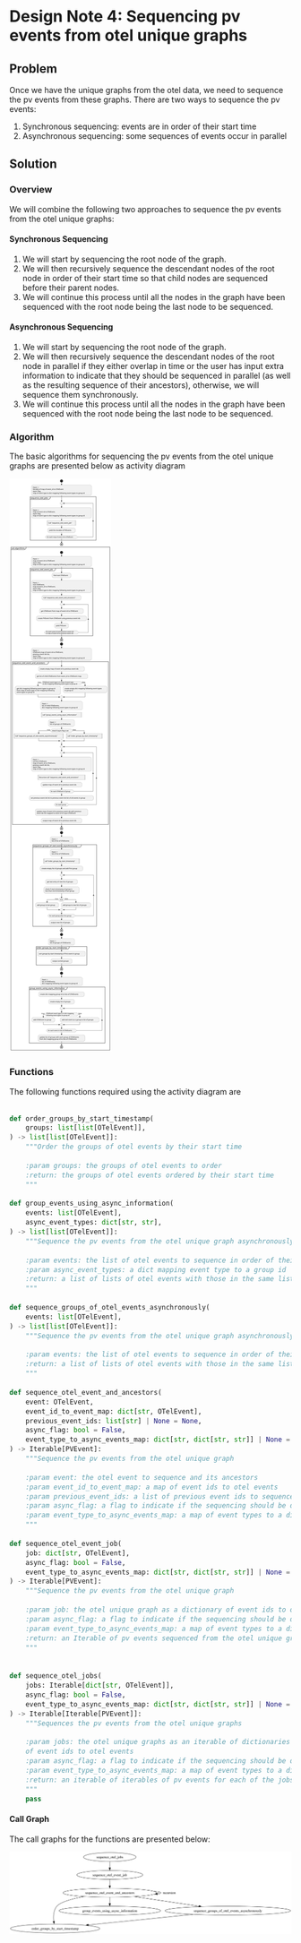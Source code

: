 # Design Note 4: Sequencing pv events from otel unique graphs
## Problem
Once we have the unique graphs from the otel data, we need to sequence the pv events from these graphs. There are two ways to sequence the pv events:
1. Synchronous sequencing: events are in order of their start time
2. Asynchronous sequencing: some sequences of events occur in parallel

## Solution
### Overview
We will combine the following two approaches to sequence the pv events from the otel unique graphs:

#### Synchronous Sequencing
1. We will start by sequencing the root node of the graph.
2. We will then recursively sequence the descendant nodes of the root node in order of their start time so that child nodes are sequenced before their parent nodes.
3. We will continue this process until all the nodes in the graph have been sequenced with the root node being the last node to be sequenced.

#### Asynchronous Sequencing
1. We will start by sequencing the root node of the graph.
2. We will then recursively sequence the descendant nodes of the root node in parallel if they either overlap in time or the user has input extra information to indicate that they should be sequenced in parallel (as well as the resulting sequence of their ancestors), otherwise, we will sequence them synchronously.
3. We will continue this process until all the nodes in the graph have been sequenced with the root node being the last node to be sequenced.

### Algorithm
The basic algorithms for sequencing the pv events from the otel unique graphs are presented below as activity diagram

![](/docs/development/design/4-DN-Sequencing_pv_events_from_otel_unique_graphs/Algorithm_Overview.svg)

### Functions

The following functions required using the activity diagram are

```python

def order_groups_by_start_timestamp(
    groups: list[list[OTelEvent]],
) -> list[list[OTelEvent]]:
    """Order the groups of otel events by their start time

    :param groups: the groups of otel events to order
    :return: the groups of otel events ordered by their start time
    """

def group_events_using_async_information(
    events: list[OTelEvent],
    async_event_types: dict[str, str],
) -> list[list[OTelEvent]]:
    """Sequence the pv events from the otel unique graph asynchronously given the event types that should be sequenced in parallel
    
    :param events: the list of otel events to sequence in order of their start time
    :param async_event_types: a dict mapping event type to a group id
    :return: a list of lists of otel events with those in the same list parallel
    """

def sequence_groups_of_otel_events_asynchronously(
    events: list[OTelEvent],
) -> list[list[OTelEvent]]:
    """Sequence the pv events from the otel unique graph asynchronously

    :param events: the list of otel events to sequence in order of their start time
    :return: a list of lists of otel events with those in the same list parallel
    """

def sequence_otel_event_and_ancestors(
    event: OTelEvent,
    event_id_to_event_map: dict[str, OTelEvent],
    previous_event_ids: list[str] | None = None,
    async_flag: bool = False,
    event_type_to_async_events_map: dict[str, dict[str, str]] | None = None,
) -> Iterable[PVEvent]:
    """Sequence the pv events from the otel unique graph

    :param event: the otel event to sequence and its ancestors
    :param event_id_to_event_map: a map of event ids to otel events
    :param previous_event_ids: a list of previous event ids to sequence before the event
    :param async_flag: a flag to indicate if the sequencing should be done asynchronously
    :param event_type_to_async_events_map: a map of event types to a dict mapping event type to a group id
    """

def sequence_otel_event_job(
    job: dict[str, OTelEvent],
    async_flag: bool = False,
    event_type_to_async_events_map: dict[str, dict[str, str]] | None = None,
) -> Iterable[PVEvent]:
    """Sequence the pv events from the otel unique graph

    :param job: the otel unique graph as a dictionary of event ids to otel events
    :param async_flag: a flag to indicate if the sequencing should be done asynchronously
    :param event_type_to_async_events_map: a map of event types to a dict mapping event type to a group id
    :return: an Iterable of pv events sequenced from the otel unique graph
    """


def sequence_otel_jobs(
    jobs: Iterable[dict[str, OTelEvent]],
    async_flag: bool = False,
    event_type_to_async_events_map: dict[str, dict[str, str]] | None = None,
) -> Iterable[Iterable[PVEvent]]:
    """Sequences the pv events from the otel unique graphs

    :param jobs: the otel unique graphs as an iterable of dictionaries
    of event ids to otel events
    :param async_flag: a flag to indicate if the sequencing should be done asynchronously
    :param event_type_to_async_events_map: a map of event types to a dict mapping event type to a group id
    :return: an iterable of iterables of pv events for each of the jobs
    """
    pass
```

#### Call Graph
The call graphs for the functions are presented below:

![](/docs/development/design/4-DN-Sequencing_pv_events_from_otel_unique_graphs/call_graph.svg)